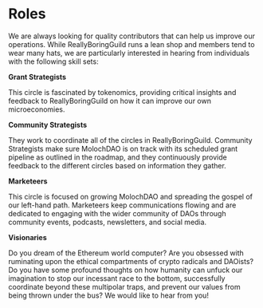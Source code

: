 # Roles

We are always looking for quality contributors that can help us improve our operations. While ReallyBoringGuild runs a lean shop and members tend to wear many hats, we are particularly interested in hearing from individuals with the following skill sets:

**Grant Strategists**

This circle is fascinated by tokenomics, providing critical insights and feedback to ReallyBoringGuild on how it can improve our own microeconomies.

**Community Strategists**

They work to coordinate all of the circles in ReallyBoringGuild. Community Strategists make sure MolochDAO is on track with its scheduled grant pipeline as outlined in the roadmap, and they continuously provide feedback to the different circles based on information they gather.

**Marketeers**

This circle is focused on growing MolochDAO and spreading the gospel of our left-hand path. Marketeers keep communications flowing and are dedicated to engaging with the wider community of DAOs through community events, podcasts, newsletters, and social media.

**Visionaries**

Do you dream of the Ethereum world computer? Are you obsessed with ruminating upon the ethical compartments of crypto radicals and DAOists? Do you have some profound thoughts on how humanity can unfuck our imagination to stop our incessant race to the bottom, successfully coordinate beyond these multipolar traps, and prevent our values from being thrown under the bus? We would like to hear from you!
